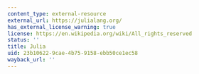 ```yaml
---
content_type: external-resource
external_url: https://julialang.org/
has_external_license_warning: true
license: https://en.wikipedia.org/wiki/All_rights_reserved
status: ''
title: Julia
uid: 23b10622-9cae-4b75-9158-ebb50ce1ec58
wayback_url: ''
---
```

